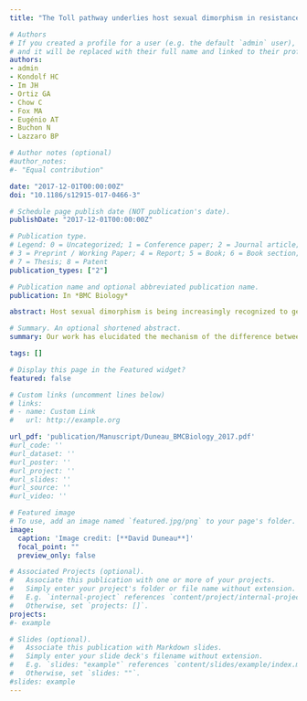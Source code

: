 ```yaml
---
title: "The Toll pathway underlies host sexual dimorphism in resistance to both Gram-negative and positive-bacteria in Drosophila."

# Authors
# If you created a profile for a user (e.g. the default `admin` user), write the username (folder name) here 
# and it will be replaced with their full name and linked to their profile.
authors: 
- admin
- Kondolf HC
- Im JH
- Ortiz GA
- Chow C
- Fox MA
- Eugénio AT
- Buchon N
- Lazzaro BP

# Author notes (optional)
#author_notes:
#- "Equal contribution"

date: "2017-12-01T00:00:00Z"
doi: "10.1186/s12915-017-0466-3"

# Schedule page publish date (NOT publication's date).
publishDate: "2017-12-01T00:00:00Z"

# Publication type.
# Legend: 0 = Uncategorized; 1 = Conference paper; 2 = Journal article;
# 3 = Preprint / Working Paper; 4 = Report; 5 = Book; 6 = Book section;
# 7 = Thesis; 8 = Patent
publication_types: ["2"]

# Publication name and optional abbreviated publication name.
publication: In *BMC Biology*

abstract: Host sexual dimorphism is being increasingly recognized to generate strong differences in the outcome of infectious disease, but the mechanisms underlying immunological differences between males and females remain poorly characterized. In this study, females tend to be more susceptible to infection because of a lower ability to control infection. This lower resistance to infection is not due to general weakness of females, but to a difference in the immune activity of the Toll pathway, analogous to TLR signalling in mammals. Pathway activation and susceptibility can be specifically attributed to the Persephone protein, a serine-protease upstream of the Toll pathway that is activated by bacterial virulence.

# Summary. An optional shortened abstract.
summary: Our work has elucidated the mechanism of the difference between males and females <i>Drosophila melanogaster</i> in terms of susceptibility to infection. Altogether, our data demonstrate that Toll pathway activity differs between male and female <i>D. melanogaster</i> in response to bacterial infection, thus identifying innate immune signaling as a determinant of sexual immune dimorphism.

tags: []

# Display this page in the Featured widget?
featured: false

# Custom links (uncomment lines below)
# links:
# - name: Custom Link
#   url: http://example.org

url_pdf: 'publication/Manuscript/Duneau_BMCBiology_2017.pdf'
#url_code: ''
#url_dataset: ''
#url_poster: ''
#url_project: ''
#url_slides: ''
#url_source: ''
#url_video: ''

# Featured image
# To use, add an image named `featured.jpg/png` to your page's folder. 
image:
  caption: 'Image credit: [**David Duneau**]'
  focal_point: ""
  preview_only: false

# Associated Projects (optional).
#   Associate this publication with one or more of your projects.
#   Simply enter your project's folder or file name without extension.
#   E.g. `internal-project` references `content/project/internal-project/index.md`.
#   Otherwise, set `projects: []`.
projects:
#- example

# Slides (optional).
#   Associate this publication with Markdown slides.
#   Simply enter your slide deck's filename without extension.
#   E.g. `slides: "example"` references `content/slides/example/index.md`.
#   Otherwise, set `slides: ""`.
#slides: example
---
```

